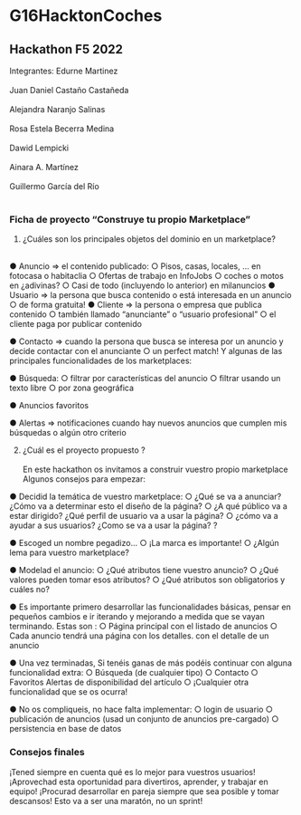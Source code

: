 # G16HacktonCoches

<h2>Hackathon F5 2022</h2>
Integrantes:
Edurne Martinez<br></br>
Juan Daniel Castaño Castañeda<br></br>
Alejandra Naranjo Salinas<br></br>
Rosa Estela Becerra Medina<br></br>
Dawid Lempicki<br></br>
Ainara A. Martínez<br></br>
Guillermo García del Río<br></br>

<h3>Ficha de proyecto “Construye tu propio Marketplace”</h3>

1. ¿Cuáles son los principales objetos del dominio en un
marketplace?<br></br>

● Anuncio ⇒ el contenido publicado:
○ Pisos, casas, locales, ... en fotocasa o habitaclia
○ Ofertas de trabajo en InfoJobs
○ coches o motos en ¿adivinas?
○ Casi de todo (incluyendo lo anterior) en milanuncios
● Usuario ⇒ la persona que busca contenido o está interesada en un anuncio
○ de forma gratuita!
● Cliente ⇒ la persona o empresa que publica contenido
○ también llamado “anunciante” o “usuario profesional”
○ el cliente paga por publicar contenido

● Contacto ⇒ cuando la persona que busca se interesa por un
anuncio y decide contactar con el anunciante
○ un perfect match!
Y algunas de las principales funcionalidades de los marketplaces:

● Búsqueda:
○ filtrar por características del anuncio
○ filtrar usando un texto libre
○ por zona geográfica

● Anuncios favoritos

● Alertas ⇒ notificaciones cuando hay nuevos anuncios que cumplen mis
búsquedas o algún otro criterio

2. ¿Cuál es el proyecto propuesto ?<br></br>
En este hackathon os invitamos a construir vuestro propio marketplace
Algunos consejos para empezar:

● Decidid la temática de vuestro marketplace:
○ ¿Qué se va a anunciar? ¿Cómo va a determinar esto el diseño de la
página?
○ ¿A qué público va a estar dirigido? ¿Qué perfil de usuario va a usar la
página?
○ ¿cómo va a ayudar a sus usuarios? ¿Como se va a usar la página? ?

● Escoged un nombre pegadizo...
○ ¡La marca es importante!
○ ¿Algún lema para vuestro marketplace?

● Modelad el anuncio:
○ ¿Qué atributos tiene vuestro anuncio?
○ ¿Qué valores pueden tomar esos atributos?
○ ¿Qué atributos son obligatorios y cuáles no?

● Es importante primero desarrollar las funcionalidades básicas, pensar en
pequeños cambios e ir iterando y mejorando a medida que se vayan
terminando. Estas son :
○ Página principal con el listado de anuncios
○ Cada anuncio tendrá una página con los detalles. con el detalle de un
anuncio

● Una vez terminadas, Si tenéis ganas de más podéis continuar con alguna
funcionalidad extra:
○ Búsqueda (de cualquier tipo)
○ Contacto
○ Favoritos
Alertas de disponibilidad del artículo
○ ¡Cualquier otra funcionalidad que se os ocurra!

● No os compliqueis, no hace falta implementar:
○ login de usuario
○ publicación de anuncios (usad un conjunto de anuncios
pre-cargado)
○ persistencia en base de datos

<h3>Consejos finales</h3>
¡Tened siempre en cuenta qué es lo mejor para vuestros usuarios!
¡Aprovechad esta oportunidad para divertiros, aprender, y trabajar en equipo!
¡Procurad desarrollar en pareja siempre que sea posible y tomar descansos! Esto va a ser
una maratón, no un sprint!
